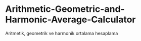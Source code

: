 # Arithmetic-Geometric-and-Harmonic-Average-Calculator
Aritmetik, geometrik ve harmonik ortalama hesaplama
